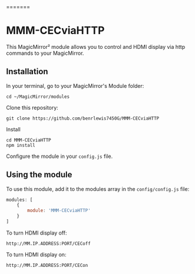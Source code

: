 =======
# MMM-CECviaHTTP

This MagicMirror² module allows you to control and HDMI display via http commands to your MagicMirror.

## Installation

In your terminal, go to your MagicMirror's Module folder:
````
cd ~/MagicMirror/modules
````

Clone this repository:
````
git clone https://github.com/benrlewis7450G/MMM-CECviaHTTP
````

Install
````
cd MMM-CECviaHTTP
npm install
````

Configure the module in your `config.js` file.

## Using the module

To use this module, add it to the modules array in the `config/config.js` file:
````javascript
modules: [
	{
		module: 'MMM-CECviaHTTP'
	}
] 
````

To turn HDMI display off:
````
http://MM.IP.ADDRESS:PORT/CECoff
````

To turn HDMI display on:
````
http://MM.IP.ADDRESS:PORT/CECon
````
